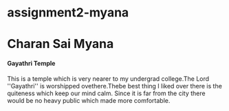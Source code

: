 # assignment2-myana

# Charan Sai Myana

#### Gayathri Temple

This is a temple which is very nearer to my undergrad college.The Lord ''Gayathri'' is worshipped ovethere.Thebe best thing I liked over there is the quiteness which keep our mind calm. Since it is far from the city there would be no heavy public which made more comfortable.